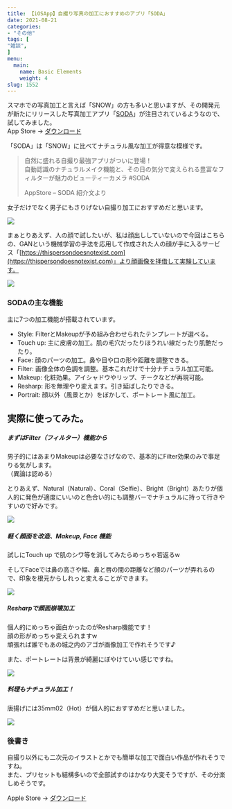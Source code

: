 ```yaml
---
title: 【iOSApp】自撮り写真の加工におすすめのアプリ「SODA」
date: 2021-08-21
categories:
- "その他"
tags: [
"雑談",
]
menu:
  main:
    name: Basic Elements
    weight: 4
slug: 1552
---
```


スマホでの写真加工と言えば「SNOW」の方も多いと思いますが、その開発元が新たにリリースした写真加工アプリ「[SODA](https://c2.cir.io/O4U7RX)」が注目されているようなので、試してみました。  
App Store → [ダウンロード](https://c2.cir.io/O4U7RX)

「SODA」は「SNOW」に比べてナチュラル風な加工が得意な模様です。

> 自然に盛れる自撮り最強アプリがついに登場！  
> 自動認識のナチュラルメイク機能と、その日の気分で変えられる豊富なフィルターが魅力のビューティーカメラ #SODA
> 
> AppStore – SODA 紹介文より

女子だけでなく男子にもさりげない自撮り加工におすすめだと思います。

[![](https://lh3.googleusercontent.com/pw/AM-JKLXGijV7c4Tt0if_CdSD3ss4CrMPsu2vjeyshF2ScmYFycocydo9dvbp5Nnu8Elp4NuulMTKSNoZrXmJiUlu2KNbXARiZPRGp_gMJZjmzPES4dPTtQ3eH4tjppcbi6kYGBEQ76h6a1Fjhz9qTFxO_1h_=w769-h273-no)](https://c2.cir.io/O4U7RX)

まぁとりあえず、人の顔で試したいが、私は顔出ししていないので今回はこちらの、GANという機械学習の手法を応用して作成された人の顔が手に入るサービス「[https://thispersondoesnotexist.com](https://thispersondoesnotexist.com)」より顔画像を拝借して実験しています。

![](https://lh3.googleusercontent.com/pw/AM-JKLX3QF3i1y9szw3-YmSCHPuq8SY574nURfuC5OuSLXATpYLXdAW2c-sqIUDPvRx14xw54CJfL4J_o9NTG1IiDJ8FcGNaY7VQj1egLxfKMF5k1IQ90wj64xgichMeVJTlbacwQjXnop-w8uztFkETKWgi=w745-h420-no)

### SODAの主な機能

主に7つの加工機能が搭載されています。

-   Style: FilterとMakeupが予め組み合わせられたテンプレートが選べる。
-   Touch up: 主に皮膚の加工。肌の毛穴だったりほうれい線だったり肌艶だったり。
-   Face: 顔のパーツの加工。鼻や目や口の形や距離を調整できる。
-   Filter: 画像全体の色調を調整。基本これだけで十分ナチュラル加工可能。
-   Makeup: 化粧効果。アイシャドウやリップ、チークなどが再現可能。
-   Resharp: 形を無理やり変えます。引き延ばしたりできる。
-   Portrait: 顔以外（風景とか）をぼかして、ポートレート風に加工。

## 実際に使ってみた。

##### まずはFilter（フィルター）機能から

男子的にはあまりMakeupは必要なさげなので、基本的にFilter効果のみで事足りる気がします。  
（異論は認める）

とりあえず、Natural（Natural）、Coral（Selfie）、Bright（Bright）あたりが個人的に発色が適度にいいのと色合い的にも調整バーでナチュラルに持って行きやすいので好みです。

![](https://lh3.googleusercontent.com/pw/AM-JKLW_dsx_msluc8egaG7P7a52TxnvlIDgAHFMO5AN8vM6Iw-vJQH9vBIqG7tmWkNUndvrPNmbEAxxHEv7JtmGQBgQvpAvB8TaSND4hDTUGOoTCrZFTlD-G__E8lrRdMmE7Vcn4OONghStXJQlZtfeIwiX=w840-h384-no)

##### 軽く顔面を改造、Makeup, Face 機能

試しにTouch up で肌のシワ等を消してみたらめっちゃ若返るw

そしてFaceでは鼻の高さや幅、鼻と唇の間の距離など顔のパーツが弄れるので、印象を根元からしれっと変えることができます。

![](https://lh3.googleusercontent.com/pw/AM-JKLUAgxriyi08XveUIKAe6Cyzdks1CYjfa0JSy8uIUWmVCk-3Y8CVuEasozVCEn-PNOD5RkBI7htHpbLh0np3nVbjAC_ikG03LnWOIM4qNQn9vVIYFj59qIN7YtbNNljBITi8-HrUFIjjt-RO2nvX3T21=w1074-h598-no)

##### Resharpで顔面崩壊加工

個人的にめっちゃ面白かったのがResharp機能です！  
顔の形がめっちゃ変えられますw  
頑張れば誰でもあの城之内のアゴが画像加工で作れそうです♪

また、ポートレートは背景が綺麗にぼやけていい感じですね。

![](https://lh3.googleusercontent.com/pw/AM-JKLWS4KiqKfNfsoWbl-4pCARvZgmI-xyP8KnmNLxltJF6ZV3dBhLgBLkaj6rOnEz_3W3-qYdOFNjrWU7mYSaC1j2vJic6SoWEguFQ_capWLZPMPw3RUbA7IwRVbLf4z7J8E98hfuEgxAC2pLz-jiMtz2l=w1074-h602-no)

##### 料理もナチュラル加工！

唐揚げには35mm02（Hot）が個人的におすすめだと思いました。

![](https://lh3.googleusercontent.com/pw/AM-JKLVWDq49Pr9GM_zlKI5Y6b-Z_E63u80k_YQ67G30fc1lrPoYgDx8Cef14tFpwhALqdwdJDKcdhNyY8dImlK36zQOj6L4aPYwUbj_KkghkWsPZPWlIhzyfJiz8VakuZkd53MCrh429txcGvdhBUTscQn2=w757-h427-no)

### 後書き

自撮り以外にも二次元のイラストとかでも簡単な加工で面白い作品が作れそうですね。  
また、プリセットも結構多いので全部試すのはかなり大変そうですが、その分楽しめそうです。

Apple Store → [ダウンロード](https://c2.cir.io/O4U7RX)